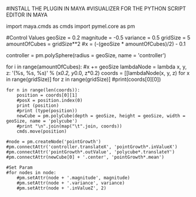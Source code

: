 #INSTALL THE PLUGIN IN MAYA
#VISUALIZER FOR THE PYTHON SCRIPT EDITOR IN MAYA 

import maya.cmds as cmds
import pymel.core as pm

#Control Values
geoSize = 0.2
magnitude = -0.5
variance = 0.5
gridSize = 5
amountOfCubes = gridSize**2
#x = (-(geoSize * amountOfCubes)/2) - 0.1

controller = pm.polySphere(radius = geoSize, name = 'controller')

for i in range(amountOfCubes):
    #x += geoSize 
    lambdaNode = lambda x, y, z: '(%s, %s, %s)' % (x*0.2, y*0.0, z*0.2)
    coords = [[lambdaNode(x, y, z) for x in range(gridSize)] for z in range(gridSize)]
    #print(coords[0][0])
    
    for n in range(len(coords)):
        position = coords[0][1]
        #posX = position.index(0)
        print (position)
        #print (type(position))
        newCube = pm.polyCube(depth = geoSize, height = geoSize, width = geoSize, name = 'polycube')
        #print "\n".join(map("\t".join, coords))
        cmds.move(position)

    #node = pm.createNode('pointGrowth')
    #pm.connectAttr('controller.translateX', 'pointGrowth*.inValueX')
    #pm.connectAttr('pointGrowth*.outValue', 'polycube*.translateY')
    #pm.connectAttr(newCube[0] + '.center', 'pointGrowth*.mean')
    
    #Set Param
    #for nodes in node:
        #pm.setAttr(node + '.magnitude', magnitude)
        #pm.setAttr(node + '.variance', variance)
        #pm.setAttr(node + '.inValueZ', 2)

